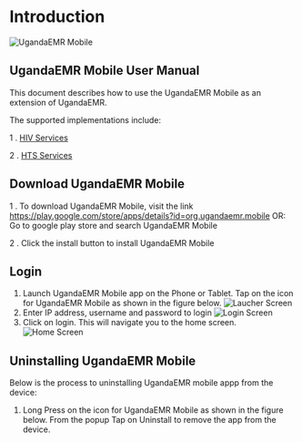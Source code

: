 # Introduction

![UgandaEMR Mobile](../images/ugandaemr-mobile/login.png)

## UgandaEMR Mobile User Manual

This document describes how to use the UgandaEMR Mobile as an extension of UgandaEMR.

The supported implementations include:
 
1 .  [HIV Services](download-patients.md)

2 . [HTS Services](hts-services.md)

## Download UgandaEMR Mobile

1 . To download UgandaEMR Mobile, visit the link https://play.google.com/store/apps/details?id=org.ugandaemr.mobile OR:   Go to google play store and search UgandaEMR Mobile

2 .  Click the install button to install UgandaEMR Mobile

## Login

1. Launch UgandaEMR Mobile app on the Phone or Tablet. 
Tap on the icon for UgandaEMR Mobile as shown in the figure below.
 ![Laucher Screen](../images/ugandaemr-mobile/launcher.png)
2. Enter IP address, username and password to login ![Login Screen](../images/ugandaemr-mobile/login.png)
3. Click on login. This will navigate you to the home screen. ![Home Screen](../images/ugandaemr-mobile/menu.jpg)

## Uninstalling UgandaEMR Mobile

Below is the process to uninstalling UgandaEMR mobile appp from the device:

1. Long Press on the icon for UgandaEMR Mobile as shown in the figure below. From the popup Tap on Uninstall to remove the app from the device.
   


